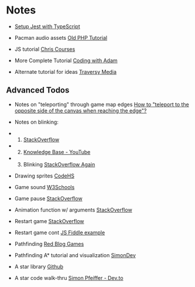 # Notes

- [Setup Jest with TypeScript](https://itnext.io/testing-with-jest-in-typescript-cc1cd0095421)

- Pacman audio assets [Old PHP Tutorial](https://www.sourcecodester.com/javascript/15146/classic-pacman-game-using-javascript-free-source-code.html)

- JS tutorial [Chris Courses](https://www.youtube.com/watch?v=5IMXpp3rohQ&ab_channel=ChrisCourses)
- More Complete Tutorial [Coding with Adam](https://www.youtube.com/watch?v=Tk48dQCdQ3E)
- Alternate tutorial for ideas [Traversy Media](https://www.youtube.com/watch?v=YBtzzVwrTeE&ab_channel=TraversyMedia)

## Advanced Todos

- Notes on "teleporting" through game map edges [How to "teleport to the opposite side of the canvas when reaching the edge"?](https://forum.processing.org/two/discussion/19329/#Comment_80234)

- Notes on blinking:
- 1. [StackOverflow](https://stackoverflow.com/a/19130017)
- 2. [Knowledge Base - YouTube](https://www.youtube.com/watch?v=8JXA1_UmupI)
- 3. Blinking [StackOverflow Again](https://stackoverflow.com/a/32640706)

- Drawing sprites [CodeHS](https://codehs.com/tutorial/andy/Programming_Sprites_in_JavaScript)

- Game sound [W3Schools](https://www.w3schools.com/graphics/game_sound.asp)

- Game pause [StackOverflow](https://stackoverflow.com/a/43814511)

- Animation function w/ arguments [StackOverflow](https://stackoverflow.com/a/59192231)

- Restart game [StackOverflow](https://stackoverflow.com/a/36869864)
- Restart game cont [JS Fiddle example](https://jsfiddle.net/11wrorox/)
- Pathfinding [Red Blog Games](https://www.redblobgames.com/pathfinding/a-star/introduction.html)
- Pathfinding A\* tutorial and visualization [SimonDev](https://www.youtube.com/watch?v=K8asVZmpek8)
- A star library [Github](https://github.com/bgrins/javascript-astar)
- A star code walk-thru [Simon Pfeiffer - Dev.to](https://dev.to/codesphere/pathfinding-with-javascript-the-a-algorithm-3jlb)
